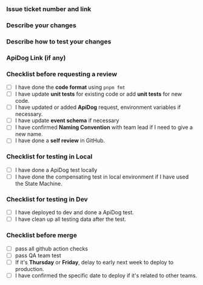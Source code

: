 ### Issue ticket number and link

### Describe your changes

### Describe how to test your changes

### ApiDog Link (if any)

### Checklist before requesting a review
- [ ] I have done the **code format** using `pnpm fmt`
- [ ] I have update **unit tests** for existing code or add **unit tests** for new code.
- [ ] I have updated or added **ApiDog** request, environment variables if necessary.
- [ ] I have update **event schema** if necessary
- [ ] I have confirmed **Naming Convention** with team lead if I need to give a new name.
- [ ] I have done a **self review** in GitHub.

### Checklist for testing in Local
- [ ] I have done a ApiDog test locally
- [ ] I have done the compensating test in local environment if I have used the State Machine.

### Checklist for testing in Dev
- [ ] I have deployed to dev and done a ApiDog test.
- [ ] I have clean up all testing data after the test.

### Checklist before merge
- [ ] pass all github action checks
- [ ] pass QA team test
- [ ] If it's **Thursday** or **Friday**, delay to early next week to deploy to production.
- [ ] I have confirmed the specific date to deploy if it's related to other teams.